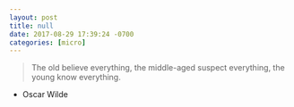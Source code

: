 ```yaml
---
layout: post
title: null
date: 2017-08-29 17:39:24 -0700
categories: [micro]
---
```


> The old believe everything, the middle-aged suspect everything, the young know everything.

- Oscar Wilde
